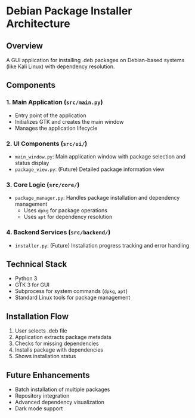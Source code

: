 # Debian Package Installer Architecture

## Overview
A GUI application for installing .deb packages on Debian-based systems (like Kali Linux) with dependency resolution.

## Components

### 1. Main Application (`src/main.py`)
- Entry point of the application
- Initializes GTK and creates the main window
- Manages the application lifecycle

### 2. UI Components (`src/ui/`)
- `main_window.py`: Main application window with package selection and status display
- `package_view.py`: (Future) Detailed package information view

### 3. Core Logic (`src/core/`)
- `package_manager.py`: Handles package installation and dependency management
  - Uses `dpkg` for package operations
  - Uses `apt` for dependency resolution

### 4. Backend Services (`src/backend/`)
- `installer.py`: (Future) Installation progress tracking and error handling

## Technical Stack
- Python 3
- GTK 3 for GUI
- Subprocess for system commands (`dpkg`, `apt`)
- Standard Linux tools for package management

## Installation Flow
1. User selects .deb file
2. Application extracts package metadata
3. Checks for missing dependencies
4. Installs package with dependencies
5. Shows installation status

## Future Enhancements
- Batch installation of multiple packages
- Repository integration
- Advanced dependency visualization
- Dark mode support